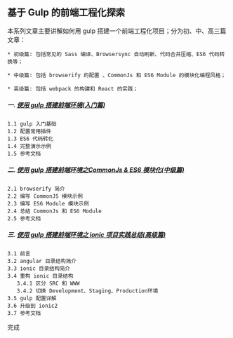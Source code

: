 ## 基于 Gulp 的前端工程化探索

本系列文章主要讲解如何用 gulp 搭建一个前端工程化项目；分为初、中、高三篇文章：

    * 初级篇: 包括常见的 Sass 编译、Browsersync 自动刷新、代码合并压缩、ES6 代码转换等；

    * 中级篇: 包括 browserify 的配置 、CommonJs 和 ES6 Module 的模块化编程风格；

    * 高级篇: 包括 webpack 的构建和 React 的实践；



##### 一.  [使用 gulp 搭建前端环境(入门篇)](https://github.com/chenbin92/ES6-with-gulp-babel/issues/3)

    1.1 gulp 入门基础
    1.2 配置常用插件
    1.3 ES6 代码转化
    1.4 完整演示示例
    1.5 参考文档


##### 二.  [使用 gulp 搭建前端环境之CommonJs & ES6 模块化(中级篇)](https://github.com/chenbin92/ES6-with-gulp-babel/issues/4)

    2.1 browserify 简介
    2.2 编写 CommonJS 模块示例
    2.3 编写 ES6 Module 模块示例
    2.4 总结 CommonJs 和 ES6 Module
    2.5 参考文档


##### 三.  [使用 gulp 搭建前端环境之 ionic 项目实践总结(高级篇)](https://github.com/chenbin92/ES6-with-gulp-babel/issues/6)
    
    3.1 前言
    3.2 angular 目录结构简介
    3.3 ionic 目录结构简介
    3.4 重构 ionic 目录结构
       3.4.1 区分 SRC 和 WWW
       3.4.2 切换 Development、Staging、Production环境
    3.5 gulp 配置详解
    3.6 升级到 ionic2 
    3.7 参考文档
    
完成

